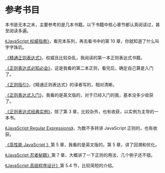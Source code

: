 # 参考书目

本书是无本之末，主要参考的是几本书籍。以下书籍中核心章节都认真阅读过，甚至阅读多遍。

[《JavaScript 权威指南》](https://book.douban.com/subject/10549733/)，看完本系列，再去看书中的第 10 章，你就知道了什么叫字字珠玑。

[《精通正则表达式》](https://book.douban.com/subject/2154713/)，权威且比较杂乱，我阅读的第一本正则表达式书籍。

[《正则表达式必知必会》](https://book.douban.com/subject/26285406/)，这是我看的第二本正则，看完后，确定自己算是入门了。

[《正则指引》](https://book.douban.com/subject/10591096/)，《精通正则表达式》的译者写的，相对清晰。

[《正则表达式入门》](https://book.douban.com/subject/22182383/)，我看的是英文版的，对于已经入门的我，基本没多少收获了。

[《正则表达式经典实例》](https://book.douban.com/subject/25986599/)，除了第 3 章，比较杂外，也有收获，以实例为主导的一本书。

[《JavaScript Regular Expressions》](https://book.douban.com/subject/26630579/)，为数不多转讲 JavaScript 正则的，也有收获。

[《高性能 JavaScript 》](https://book.douban.com/subject/5362856/)第 5 章，我看的是英文版的。第 5 章，讲了回溯和优化。

[《JavaScript 忍者秘籍》](https://book.douban.com/subject/26638316/)第 7 章，大概讲了一下正则的用法，几个例子还不错。

[《JavaScript 高级程序设计》](https://book.douban.com/subject/10546125/)第 5.4 节，比较简短的介绍。
